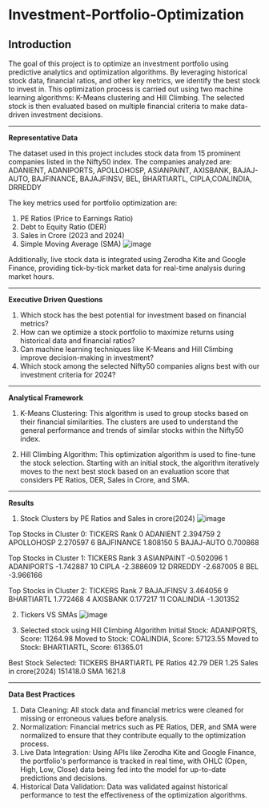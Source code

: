 # Investment-Portfolio-Optimization

**Introduction**
----------------------------------------------------------------------------------------------------------------------------------------------------------------------------------
The goal of this project is to optimize an investment portfolio using predictive analytics and optimization algorithms. By leveraging historical stock data, financial ratios, and other key metrics, we identify the best stock to invest in. This optimization process is carried out using two machine learning algorithms: K-Means clustering and Hill Climbing. The selected stock is then evaluated based on multiple financial criteria to make data-driven investment decisions.

----------------------------------------------------------------------------------------------------------------------------------------------------------------------------------
**Representative Data**

The dataset used in this project includes stock data from 15 prominent companies listed in the Nifty50 index. The companies analyzed are:
ADANIENT, ADANIPORTS, APOLLOHOSP, ASIANPAINT, AXISBANK, BAJAJ-AUTO, BAJFINANCE, BAJAJFINSV, BEL, BHARTIARTL, CIPLA,COALINDIA, DRREDDY

The key metrics used for portfolio optimization are:
1. PE Ratios (Price to Earnings Ratio)
2. Debt to Equity Ratio (DER)
3. Sales in Crore (2023 and 2024)
4. Simple Moving Average (SMA)
![image](https://github.com/user-attachments/assets/8b5a298a-d300-4b1d-9ad2-8f146a782299)

Additionally, live stock data is integrated using Zerodha Kite and Google Finance, providing tick-by-tick market data for real-time analysis during market hours.

------------------------------------------------------------------------------------------------------------------------------------------------------------------------------
**Executive Driven Questions**
1. Which stock has the best potential for investment based on financial metrics?
2. How can we optimize a stock portfolio to maximize returns using historical data and financial ratios?
3. Can machine learning techniques like K-Means and Hill Climbing improve decision-making in investment?
4. Which stock among the selected Nifty50 companies aligns best with our investment criteria for 2024?

------------------------------------------------------------------------------------------------------------------------------------------------------------------------------
**Analytical Framework**
1. K-Means Clustering: This algorithm is used to group stocks based on their financial similarities. The clusters are used to understand the general performance and trends of similar stocks within the Nifty50 index.

2. Hill Climbing Algorithm: This optimization algorithm is used to fine-tune the stock selection. Starting with an initial stock, the algorithm iteratively moves to the next best stock based on an evaluation score that considers PE Ratios, DER, Sales in Crore, and SMA.

------------------------------------------------------------------------------------------------------------------------------------------------------------------------------
**Results**
1. Stock Clusters by PE Ratios and Sales in crore(2024)
   ![image](https://github.com/user-attachments/assets/adeb54d7-cd8a-4ce6-9a91-626e0573b2ad)
   
Top Stocks in Cluster 0:
      TICKERS      Rank
0    ADANIENT  2.394759
2  APOLLOHOSP  2.270597
6  BAJFINANCE  1.808150
5  BAJAJ-AUTO  0.700868

Top Stocks in Cluster 1:
       TICKERS      Rank
3   ASIANPAINT -0.502096
1   ADANIPORTS -1.742887
10       CIPLA -2.388609
12     DRREDDY -2.687005
8          BEL -3.966166

Top Stocks in Cluster 2:
       TICKERS      Rank
7   BAJAJFINSV  3.464056
9   BHARTIARTL  1.772468
4     AXISBANK  0.177217
11   COALINDIA -1.301352

2. Tickers VS SMAs
   ![image](https://github.com/user-attachments/assets/2fba3a28-028d-46a3-a61b-4cd8bd42f9cd)

3. Selected stock using Hill Climbing Algorithm
   Initial Stock: ADANIPORTS, Score: 11264.98
Moved to Stock: COALINDIA, Score: 57123.55
Moved to Stock: BHARTIARTL, Score: 61365.01

Best Stock Selected:
TICKERS                 BHARTIARTL
PE Ratios                    42.79
DER                           1.25
Sales in crore(2024)      151418.0
SMA                         1621.8


------------------------------------------------------------------------------------------------------------------------------------------------------------------------------
**Data Best Practices**
1. Data Cleaning: All stock data and financial metrics were cleaned for missing or erroneous values before analysis.
2. Normalization: Financial metrics such as PE Ratios, DER, and SMA were normalized to ensure that they contribute equally to the optimization process.
3. Live Data Integration: Using APIs like Zerodha Kite and Google Finance, the portfolio's performance is tracked in real time, with OHLC (Open, High, Low, Close) data being fed into the model for up-to-date predictions and decisions.
4. Historical Data Validation: Data was validated against historical performance to test the effectiveness of the optimization algorithms.
